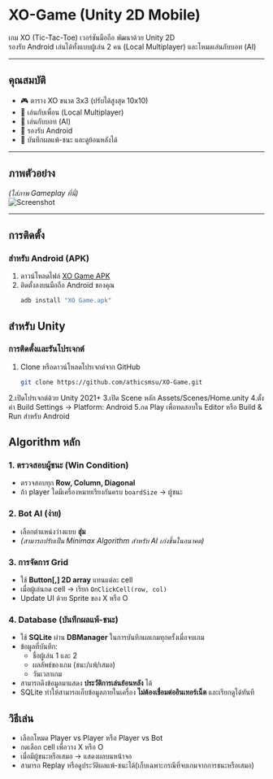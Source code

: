 # XO-Game (Unity 2D Mobile)

เกม XO (Tic-Tac-Toe) เวอร์ชันมือถือ พัฒนาด้วย Unity 2D  
รองรับ Android เล่นได้ทั้งแบบผู้เล่น 2 คน (Local Multiplayer) และโหมดเล่นกับบอท (AI)

---

## คุณสมบัติ
- 🎮 ตาราง XO ขนาด 3x3 (ปรับได้สูงสุด 10x10)  
- 👤 เล่นกับเพื่อน (Local Multiplayer)  
- 🤖 เล่นกับบอท (AI)  
- 📱 รองรับ Android  
- 💾 บันทึกผลแพ้-ชนะ และดูย้อนหลังได้  

---

## ภาพตัวอย่าง
*(ใส่ภาพ Gameplay ที่นี่)*  
![Screenshot](Assets/Screenshots/gameplay.png)

---

## การติดตั้ง

### สำหรับ Android (APK)
1. ดาวน์โหลดไฟล์ [XO Game APK](XO%20Game%20APK.zip)  
2. ติดตั้งลงบนมือถือ Android ของคุณ  
   ```bash
   adb install "XO Game.apk"
   
## สำหรับ Unity

### การติดตั้งและรันโปรเจกต์
1. Clone หรือดาวน์โหลดโปรเจกต์จาก GitHub
   ```bash
   git clone https://github.com/athicsmsu/XO-Game.git
2.เปิดโปรเจกต์ด้วย Unity 2021+
3.เปิด Scene หลัก Assets/Scenes/Home.unity
4.ตั้งค่า Build Settings → Platform: Android
5.กด Play เพื่อทดสอบใน Editor หรือ Build & Run สำหรับ Android

## Algorithm หลัก
### 1. ตรวจสอบผู้ชนะ (Win Condition)
- ตรวจสอบทุก **Row, Column, Diagonal**  
- ถ้า player ใดมีเครื่องหมายเรียงกันครบ `boardSize` → ผู้ชนะ  

### 2. Bot AI (ง่าย)
- เลือกตำแหน่งว่างแบบ **สุ่ม**  
- *(สามารถปรับเป็น Minimax Algorithm สำหรับ AI เก่งขึ้นในอนาคต)*  

### 3. การจัดการ Grid
- ใช้ **Button[,] 2D array** แทนแต่ละ cell  
- เมื่อผู้เล่นกด cell → เรียก `OnClickCell(row, col)`  
- Update UI ด้วย Sprite ของ X หรือ O  

### 4. Database (บันทึกผลแพ้-ชนะ)
- ใช้ **SQLite** ผ่าน **DBManager** ในการบันทึกผลเกมทุกครั้งเมื่อจบเกม  
- ข้อมูลที่บันทึก:
  - ชื่อผู้เล่น 1 และ 2  
  - ผลลัพธ์ของเกม (ชนะ/แพ้/เสมอ)  
  - วันเวลาเกม  
- สามารถดึงข้อมูลมาแสดง **ประวัติการเล่นย้อนหลัง** ได้  
- SQLite ทำให้สามารถเก็บข้อมูลภายในเครื่อง **ไม่ต้องเชื่อมต่ออินเทอร์เน็ต** และเรียกดูได้ทันที

## วิธีเล่น

- เลือกโหมด Player vs Player หรือ Player vs Bot
- กดเลือก cell เพื่อวาง X หรือ O
- เมื่อมีผู้ชนะหรือเสมอ → แสดงผลบนหน้าจอ
- สามารถ Replay หรือดูประวัติผลแพ้-ชนะได้(เก็บเฉพาะกรณีที่จบเกมจากการชนะหรือเสมอ)
